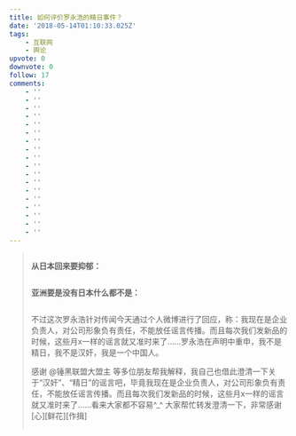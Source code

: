 ```yaml
---
title: 如何评价罗永浩的精日事件？
date: '2018-05-14T01:10:33.025Z'
tags:
    - 互联网
    - 舆论
upvote: 0
downvote: 0
follow: 17
comments:
    - ''
    - ''
    - ''
    - ''
    - ''
    - ''
    - ''
    - ''
    - ''
    - ''
    - ''
    - ''
    - ''
    - ''
    - ''
    - ''
    - ''
    - ''
---
```


<div class="article-content"><blockquote><p><img src="https://web.archive.org:443/web/20180529145330im_/https://pincimg.com/posts/81767/3d8b8cd6903218292837209417e73722.jpg" height="0" orig-width="550" orig-height="223" data-alt="https://static.cnbetacdn.com/article/2018/0512/8608129ece38696.jpg" onerror="load_alt_img(event);"></p><p><strong>从日本回来要抑郁：</strong></p><p><img src="https://web.archive.org:443/web/20180529145330im_/https://pincimg.com/posts/81767/429711a66d8afde8547398d41d245f2e.jpg" height="0" orig-width="550" orig-height="688" data-alt="https://static.cnbetacdn.com/article/2018/0512/f1bcdfcb210fb6f.jpg" onerror="load_alt_img(event);"></p><p><strong>亚洲要是没有日本什么都不是：</strong></p><p><img src="https://web.archive.org:443/web/20180529145330im_/https://pincimg.com/posts/81767/b89af101e0c10ca39f395e330beff866.jpg" height="0" orig-width="630" orig-height="912" data-alt="https://static.cnbetacdn.com/article/2018/0512/3abe6173ab2db5e.jpg" onerror="load_alt_img(event);"></p><p>不过这次罗永浩针对传闻今天通过个人微博进行了回应，称：我现在是企业负责人，对公司形象负有责任，不能放任谣言传播。而且每次我们发新品的时候，这些月x一样的谣言就又准时来了……罗永浩在声明中重申，我不是精日，我不是汉奸，我是一个中国人。</p>感谢 @锤黑联盟大盟主 等多位朋友帮我解释，我自己也借此澄清一下关于“汉奸”、“精日”的谣言吧，毕竟我现在是企业负责人，对公司形象负有责任，不能放任谣言传播。而且每次我们发新品的时候，这些月x一样的谣言就又准时来了……看来大家都不容易^_^ 大家帮忙转发澄清一下，非常感谢[心][鲜花][作揖]<p><img src="https://web.archive.org:443/web/20180529145330im_/https://pincimg.com/posts/81767/1897650b2a4d252590101e3a5f8a02f7.jpg" height="0" orig-width="630" orig-height="4390" data-alt="https://static.cnbetacdn.com/article/2018/0512/3223f1434e3a56b.jpg" onerror="load_alt_img(event);"></p></blockquote></div>
